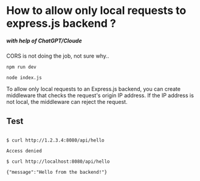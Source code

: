 # How to allow only local requests to express.js backend ?
##### with help of ChatGPT/Cloude

CORS is not doing the job, not sure why..

```
npm run dev

node index.js
```

To allow only local requests to an Express.js backend, you can create middleware that checks the request's origin IP address. If the IP address is not local, the middleware can reject the request. 

## Test

```

$ curl http://1.2.3.4:8080/api/hello

Access denied

$ curl http://localhost:8080/api/hello

{"message":"Hello from the backend!"}

```

